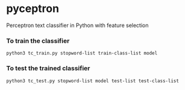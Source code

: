# pyceptron
Perceptron text classifier in Python with feature selection

### To train the classifier

```
python3 tc_train.py stopword-list train-class-list model
```

### To test the trained classifier

```
python3 tc_test.py stopword-list model test-list test-class-list
```
